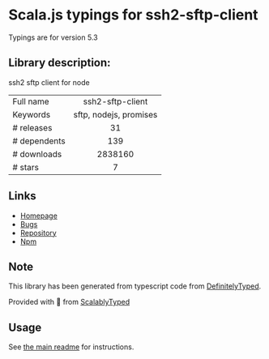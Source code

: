 
# Scala.js typings for ssh2-sftp-client

Typings are for version 5.3

## Library description:
ssh2 sftp client for node

|                    |                 |
| ------------------ | :-------------: |
| Full name          | ssh2-sftp-client |
| Keywords           | sftp, nodejs, promises |
| # releases         | 31 |
| # dependents       | 139 |
| # downloads        | 2838160 |
| # stars            | 7 |

## Links
- [Homepage](https://github.com/theophilusx/ssh2-sftp-client#readme)
- [Bugs](https://github.com/theophilusx/ssh2-sftp-client/issues)
- [Repository](https://github.com/theophilusx/ssh2-sftp-client)
- [Npm](https://www.npmjs.com/package/ssh2-sftp-client)
    


## Note
This library has been generated from typescript code from [DefinitelyTyped](https://definitelytyped.org).

Provided with :purple_heart: from [ScalablyTyped](https://github.com/oyvindberg/ScalablyTyped)

## Usage
See [the main readme](../../readme.md) for instructions.


